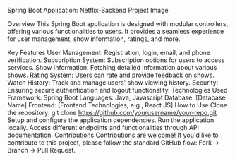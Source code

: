 Spring Boot Application: Netflix-Backend
Project Image

Overview
This Spring Boot application is designed with modular controllers, offering various functionalities to users. It provides a seamless experience for user management, show information, ratings, and more.

Key Features
User Management: Registration, login, email, and phone verification.
Subscription System: Subscription options for users to access services.
Show Information: Fetching detailed information about various shows.
Rating System: Users can rate and provide feedback on shows.
Watch History: Track and manage users' show viewing history.
Security: Ensuring secure authentication and logout functionality.
Technologies Used
Framework: Spring Boot
Languages: Java, Javascript
Database: [Database Name]
Frontend: [Frontend Technologies, e.g., React JS]
How to Use
Clone the repository: git clone https://github.com/yourusername/your-repo.git
Setup and configure the application dependencies.
Run the application locally.
Access different endpoints and functionalities through API documentation.
Contributions
Contributions are welcome! If you'd like to contribute to this project, please follow the standard GitHub flow: Fork -> Branch -> Pull Request.
